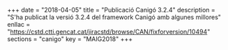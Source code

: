 +++
date        = "2018-04-05"
title       = "Publicació Canigó 3.2.4"
description = "S'ha publicat la versió 3.2.4 del framework Canigó amb algunes millores"
enllac      = "https://cstd.ctti.gencat.cat/jiracstd/browse/CAN/fixforversion/10494"
sections    = "canigo"
key         = "MAIG2018"
+++
